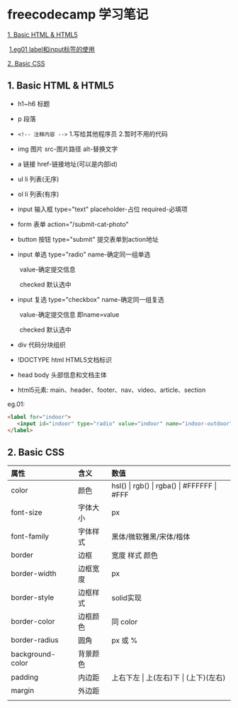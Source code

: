 <h1> freecodecamp 学习笔记</h1>

[1. Basic HTML & HTML5](#A001)

​    [1.eg01    label和input标签的使用](#egA00101)

[2. Basic CSS](#A002)

## <a name="A001">1. Basic HTML & HTML5</a>

-   h1~h6  标题

-   p           段落

-   ```<!-- 注释内容 -->```   1.写给其他程序员 2.暂时不用的代码

-   img       图片        src-图片路径  alt-替换文字

-   a            链接        href-链接地址(可以是内部id)

-   ul    li     列表(无序)

-   ol    li     列表(有序)

-   input     输入框    type="text"  placeholder-占位     required-必填项

-   form     表单        action="/submit-cat-photo"

-   button  按钮         type="submit"       提交表单到action地址

-   input     单选        type="radio"           name-确定同一组单选

    ​                              value-确定提交信息

    ​                               checked 默认选中

- input      复选        type="checkbox"      name-确定同一组复选

    ​                               value-确定提交信息   即name=value

    ​                               checked 默认选中

- div                               代码分块组织

- !DOCTYPE html         HTML5文档标识

- head  body                头部信息和文档主体

- html5元素:       main、header、footer、nav、video、article、section

<a name="egA00101">eg.01:</a>


```html
<label for="indoor">
   <input id="indoor" type="radio" value="indoor" name="indoor-outdoor">Indoor
</label>
```

## <a name="A002">2. Basic CSS</a>

| 属性             | 含义     | 数值                                         |
| :--------------- | :------- | :------------------------------------------- |
| color            | 颜色     | hsl()  \| rgb() \| rgba() \| #FFFFFF \| #FFF |
| font-size        | 字体大小 | px                                           |
| font-family      | 字体样式 | 黑体/微软雅黑/宋体/楷体                      |
| border           | 边框     | 宽度  样式  颜色                             |
| border-width     | 边框宽度 | px                                           |
| border-style     | 边框样式 | solid实现                                    |
| border-color     | 边框颜色 | 同 color                                     |
| border-radius    | 圆角     | px 或 %                                      |
| background-color | 背景颜色 |                                              |
| padding          | 内边距   | 上右下左 \| 上(左右)下 \| (上下)(左右)       |
| margin           | 外边距   |                                              |
|                  |          |                                              |

